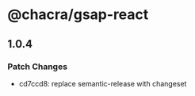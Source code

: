 # @chacra/gsap-react

## 1.0.4

### Patch Changes

- cd7ccd8: replace semantic-release with changeset
